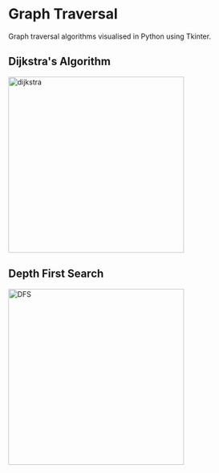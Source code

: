 # Graph Traversal

Graph traversal algorithms visualised in Python using Tkinter.

## Dijkstra's Algorithm

<img src="https://www.researchgate.net/profile/Mohammed_Al-Ebadi/publication/271518595/figure/fig1/AS:360670886416384@1463002048984/a-Network-topology-b-Steps-of-Dijkstra-algorithm.png" alt="dijkstra" width="350" />

## Depth First Search

<img src="https://he-s3.s3.amazonaws.com/media/uploads/9fa1119.jpg" alt="DFS" width="350" />

